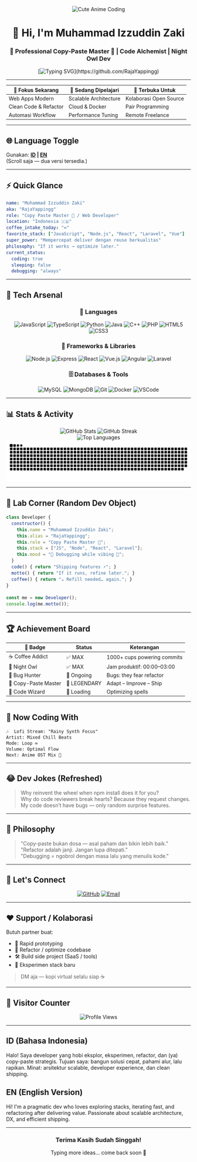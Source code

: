 <!-- PROFILE HEADER -->
<div align="center">

<!-- Fun Banner / Title -->
<img src="https://media.tenor.com/tsOkhdy00YQAAAAM/tsukatsuki-rio-cute-rio.gif" width="320" alt="Cute Anime Coding" />

# 👋 Hi, I'm **Muhammad Izzuddin Zaki**  
### 🚀 Professional Copy-Paste Master 👅 | Code Alchemist | Night Owl Dev

[![Typing SVG](https://readme-typing-svg.herokuapp.com?duration=3500&pause=900&center=true&width=600&lines=Turning+coffee+into+code...;Mastering+Ctrl+%2B+C+and+Ctrl+%2B+V...;Ship+fast%2C+break+bugs%2C+fix+later!;Happy+Coding!)](https://github.com/RajaYappingg)

</div>

---

<div align="center">
  
| 🔭 Fokus Sekarang | 🧪 Sedang Dipelajari | 🤝 Terbuka Untuk |
|------------------|---------------------|------------------|
| Web Apps Modern  | Scalable Architecture | Kolaborasi Open Source |
| Clean Code & Refactor | Cloud & Docker | Pair Programming |
| Automasi Workflow | Performance Tuning | Remote Freelance |

</div>

---

## 🌐 Language Toggle
Gunakan: **[ID](#id-bahasa-indonesia) | [EN](#en-english-version)**  
(Scroll saja — dua versi tersedia.)

---

## ⚡ Quick Glance

```yaml
name: "Muhammad Izzuddin Zaki"
aka: "RajaYappingg"
role: "Copy Paste Master 👅 / Web Developer"
location: "Indonesia 🇮🇩"
coffee_intake_today: "∞"
favorite_stack: ["JavaScript", "Node.js", "React", "Laravel", "Vue"]
super_power: "Mempercepat deliver dengan reuse berkualitas"
philosophy: "If it works → optimize later."
current_status:
  coding: true
  sleeping: false
  debugging: "always"
```

---

## 🧰 Tech Arsenal

<div align="center">

### 🧠 Languages  
![JavaScript](https://img.shields.io/badge/JS-F7DF1E?logo=javascript&logoColor=222&style=for-the-badge)
![TypeScript](https://img.shields.io/badge/TS-3178C6?logo=typescript&logoColor=fff&style=for-the-badge)
![Python](https://img.shields.io/badge/Python-3776AB?logo=python&logoColor=ffdd54&style=for-the-badge)
![Java](https://img.shields.io/badge/Java-ED8B00?logo=openjdk&logoColor=fff&style=for-the-badge)
![C++](https://img.shields.io/badge/C++-00599C?logo=cplusplus&logoColor=fff&style=for-the-badge)
![PHP](https://img.shields.io/badge/PHP-777BB4?logo=php&logoColor=fff&style=for-the-badge)
![HTML5](https://img.shields.io/badge/HTML-E34F26?logo=html5&logoColor=fff&style=for-the-badge)
![CSS3](https://img.shields.io/badge/CSS-1572B6?logo=css3&logoColor=fff&style=for-the-badge)

### 🧩 Frameworks & Libraries  
![Node.js](https://img.shields.io/badge/Node.js-339933?logo=nodedotjs&logoColor=fff&style=for-the-badge)
![Express](https://img.shields.io/badge/Express-000?logo=express&logoColor=fff&style=for-the-badge)
![React](https://img.shields.io/badge/React-61DAFB?logo=react&logoColor=222&style=for-the-badge)
![Vue.js](https://img.shields.io/badge/Vue-4FC08D?logo=vuedotjs&logoColor=fff&style=for-the-badge)
![Angular](https://img.shields.io/badge/Angular-DD0031?logo=angular&logoColor=fff&style=for-the-badge)
![Laravel](https://img.shields.io/badge/Laravel-FF2D20?logo=laravel&logoColor=fff&style=for-the-badge)

### 🗄️ Databases & Tools  
![MySQL](https://img.shields.io/badge/MySQL-4479A1?logo=mysql&logoColor=fff&style=for-the-badge)
![MongoDB](https://img.shields.io/badge/MongoDB-47A248?logo=mongodb&logoColor=fff&style=for-the-badge)
![Git](https://img.shields.io/badge/Git-F05032?logo=git&logoColor=fff&style=for-the-badge)
![Docker](https://img.shields.io/badge/Docker-2496ED?logo=docker&logoColor=fff&style=for-the-badge)
![VSCode](https://img.shields.io/badge/VS%20Code-007ACC?logo=visualstudiocode&logoColor=fff&style=for-the-badge)

</div>

---

## 📊 Stats & Activity

<div align="center">
  <img height="165" src="https://github-readme-stats.vercel.app/api?username=RajaYappingg&show_icons=true&theme=tokyonight&hide_border=true&rank_icon=percentile" alt="GitHub Stats" />
  <img height="165" src="https://github-readme-streak-stats.herokuapp.com?user=RajaYappingg&theme=tokyonight&hide_border=true" alt="GitHub Streak" />
</div>

<div align="center">
  <img height="140" src="https://github-readme-stats.vercel.app/api/top-langs/?username=RajaYappingg&layout=compact&theme=tokyonight&hide_border=true&langs_count=8" alt="Top Languages" />
</div>

<!-- Optional: Snake (can be heavy on some users) -->
<div align="center">
  <img src="https://raw.githubusercontent.com/Platane/snk/output/github-contribution-grid-snake.svg" alt="Snake animation" />
</div>

---

## 🧪 Lab Corner (Random Dev Object)

```javascript
class Developer {
  constructor() {
    this.name = "Muhammad Izzuddin Zaki";
    this.alias = "RajaYappingg";
    this.role = "Copy Paste Master 👅";
    this.stack = ["JS", "Node", "React", "Laravel"];
    this.mood = "🔧 Debugging while vibing 🎵";
  }
  code() { return "Shipping features ⚡"; }
  motto() { return "If it runs, refine later."; }
  coffee() { return "☕ Refill needed… again."; }
}

const me = new Developer();
console.log(me.motto());
```

---

## 🏆 Achievement Board

| 🏅 Badge | Status | Keterangan |
|----------|--------|-----------|
| ☕ Coffee Addict | ✅ MAX | 1000+ cups powering commits |
| 🌙 Night Owl | ✅ MAX | Jam produktif: 00:00–03:00 |
| 🐛 Bug Hunter | 🔄 Ongoing | Bugs: they fear refactor |
| 🎯 Copy-Paste Master | 💎 LEGENDARY | Adapt – Improve – Ship |
| 🚀 Code Wizard | 🔄 Loading | Optimizing spells |

---

## 🎵 Now Coding With

```text
🎶  Lofi Stream: "Rainy Synth Focus"
Artist: Mixed Chill Beats
Mode: Loop ∞
Volume: Optimal Flow
Next: Anime OST Mix 🎌
```

---

## 😂 Dev Jokes (Refreshed)

> Why reinvent the wheel when npm install does it for you?  
> Why do code reviewers break hearts? Because they request changes.  
> My code doesn’t have bugs — only random surprise features.

---

## 🧠 Philosophy

> "Copy-paste bukan dosa — asal paham dan bikin lebih baik."  
> "Refactor adalah janji. Jangan lupa ditepati."  
> "Debugging = ngobrol dengan masa lalu yang menulis kode."

---

## 🤝 Let's Connect

<div align="center">

[![GitHub](https://img.shields.io/badge/GitHub-RajaYappingg-181717?logo=github&style=for-the-badge)](https://github.com/RajaYappingg)
[![Email](https://img.shields.io/badge/Email-jackv3414%40gmail.com-D14836?logo=gmail&logoColor=fff&style=for-the-badge)](mailto:jackv3414@gmail.com)

</div>

---

## ❤️ Support / Kolaborasi

Butuh partner buat:
- 🚀 Rapid prototyping
- 🧩 Refactor / optimize codebase
- 🛠️ Build side project (SaaS / tools)
- 🧪 Eksperimen stack baru

> DM aja — kopi virtual selalu siap ☕

---

## 👀 Visitor Counter

<div align="center">
  <img src="https://komarev.com/ghpvc/?username=RajaYappingg&style=for-the-badge&color=brightgreen" alt="Profile Views" />
</div>

---

## ID (Bahasa Indonesia)

Halo! Saya developer yang hobi eksplor, eksperimen, refactor, dan (ya) copy-paste strategis. Tujuan saya: bangun solusi cepat, pahami alur, lalu rapikan. Minat: arsitektur scalable, developer experience, dan clean shipping.

## EN (English Version)

Hi! I'm a pragmatic dev who loves exploring stacks, iterating fast, and refactoring after delivering value. Passionate about scalable architecture, DX, and efficient shipping.

---

<div align="center">
  
### Terima Kasih Sudah Singgah!  
Typing more ideas... come back soon 👋

</div>

<!-- Suggestions / Notes (remove if not needed):
1. Pastikan stats API tetap available (bila down, ganti / pin custom badge).
2. Bisa tambahkan bagian "Pinned Projects" manual.
3. Bisa tambahkan "GitHub Trophies": https://github-profile-trophy.vercel.app/
4. Hindari terlalu banyak external images agar load cepat.
-->

